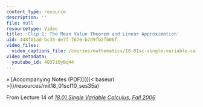 ```yaml
---
content_type: resource
description: ''
file: null
resourcetype: Video
title: 'Clip 1: The Mean Value Theorem and Linear Approximation'
uid: 448f01ad-bc35-de7f-f676-b7d9fb2fb06f
video_files:
  video_captions_file: /courses/mathematics/18-01sc-single-variable-calculus-fall-2010/unit-2-applications-of-differentiation/part-c-mean-value-theorem-antiderivatives-and-differential-equations/session-35-using-the-mean-value-theorem/clip-1-the-mean-value-theorem-and-linear-approximation/4Q37iOyBq44.vtt
video_metadata:
  youtube_id: 4Q37iOyBq44
---
```


» [Accompanying Notes (PDF)]({{< baseurl >}}/resources/mit18_01scf10_ses35a)

From Lecture 14 of [_18.01 Single Variable Calculus, Fall 2006_](/courses/18-01-single-variable-calculus-fall-2006/pages/video-lectures)